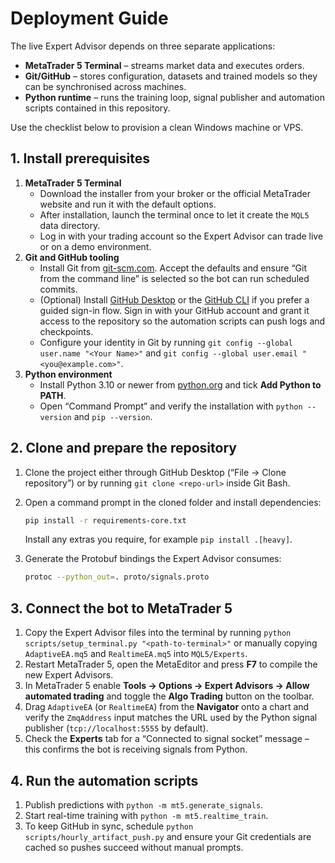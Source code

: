 # Deployment Guide

The live Expert Advisor depends on three separate applications:

* **MetaTrader 5 Terminal** – streams market data and executes orders.
* **Git/GitHub** – stores configuration, datasets and trained models so they can be
  synchronised across machines.
* **Python runtime** – runs the training loop, signal publisher and
  automation scripts contained in this repository.

Use the checklist below to provision a clean Windows machine or VPS.

## 1. Install prerequisites

1. **MetaTrader 5 Terminal**
   - Download the installer from your broker or the official MetaTrader
     website and run it with the default options.
   - After installation, launch the terminal once to let it create the
     `MQL5` data directory.
   - Log in with your trading account so the Expert Advisor can trade live or
     on a demo environment.
2. **Git and GitHub tooling**
   - Install Git from [git-scm.com](https://git-scm.com/download/win). Accept the
     defaults and ensure “Git from the command line” is selected so the bot can
     run scheduled commits.
   - (Optional) Install [GitHub Desktop](https://desktop.github.com/) or the
     [GitHub CLI](https://cli.github.com/) if you prefer a guided sign-in flow.
     Sign in with your GitHub account and grant it access to the repository so
     the automation scripts can push logs and checkpoints.
   - Configure your identity in Git by running `git config --global user.name
     "<Your Name>"` and `git config --global user.email "<you@example.com>"`.
3. **Python environment**
   - Install Python 3.10 or newer from [python.org](https://www.python.org/downloads/)
     and tick **Add Python to PATH**.
   - Open “Command Prompt” and verify the installation with `python --version`
     and `pip --version`.

## 2. Clone and prepare the repository

1. Clone the project either through GitHub Desktop (“File → Clone
   repository”) or by running `git clone <repo-url>` inside Git Bash.
2. Open a command prompt in the cloned folder and install dependencies:

   ```bash
   pip install -r requirements-core.txt
   ```

   Install any extras you require, for example `pip install .[heavy]`.
3. Generate the Protobuf bindings the Expert Advisor consumes:

   ```bash
   protoc --python_out=. proto/signals.proto
   ```

## 3. Connect the bot to MetaTrader 5

1. Copy the Expert Advisor files into the terminal by running
   `python scripts/setup_terminal.py "<path-to-terminal>"` or manually copying
   `AdaptiveEA.mq5` and `RealtimeEA.mq5` into `MQL5/Experts`.
2. Restart MetaTrader 5, open the MetaEditor and press **F7** to compile the
   new Expert Advisors.
3. In MetaTrader 5 enable **Tools → Options → Expert Advisors → Allow automated
   trading** and toggle the **Algo Trading** button on the toolbar.
4. Drag `AdaptiveEA` (or `RealtimeEA`) from the **Navigator** onto a chart and
   verify the `ZmqAddress` input matches the URL used by the Python signal
   publisher (`tcp://localhost:5555` by default).
5. Check the **Experts** tab for a “Connected to signal socket” message – this
   confirms the bot is receiving signals from Python.

## 4. Run the automation scripts

1. Publish predictions with `python -m mt5.generate_signals`.
2. Start real-time training with `python -m mt5.realtime_train`.
3. To keep GitHub in sync, schedule `python scripts/hourly_artifact_push.py`
   and ensure your Git credentials are cached so pushes succeed without manual
   prompts.
